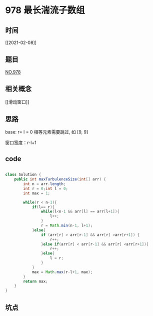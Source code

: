 
# 978 最长湍流子数组
## 时间
[[2021-02-08]]
## 题目
[NO.978](https://leetcode-cn.com/problems/longest-turbulent-subarray/solution/zui-chang-tuan-liu-zi-shu-zu-by-leetcode-t4d8/)
## 相关概念
[[滑动窗口]]

## 思路
base: r= l = 0
相等元素需要跳过, 如  [9, 9]

窗口宽度：r-l+1

## code
```java

class Solution {
    public int maxTurbulenceSize(int[] arr) {
        int n = arr.length;
        int r = 0;int l = 0;
        int max = 1;

        while(r < n-1){
            if(l== r){
                while(l<n-1 && arr[l] == arr[l+1]){
                    l++;
                }
                r = Math.min(n-1, l+1);
            }else{
                if (arr[r] > arr[r-1] && arr[r] >arr[r+1]) {
                    r++;
                }else if(arr[r] < arr[r-1] && arr[r] <arr[r+1]){
                    r++;
                }else{
                    l = r;
                }
            }
            max = Math.max(r-l+1, max);
        }
        return max;
    }
}

```

## 坑点